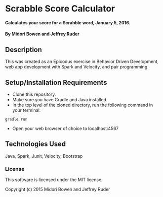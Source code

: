 # Scrabble Score Calculator

#### Calculates your score for a Scrabble word, January 5, 2016.

#### By Midori Bowen and Jeffrey Ruder

## Description

This was created as an Epicodus exercise in Behavior Driven Development, web app development with Spark and Velocity, and pair programming.

## Setup/Installation Requirements

* Clone this repository.
* Make sure you have Gradle and Java installed.
* In the top level of the cloned directory, run the following command in your terminal:

`gradle run`

* Open your web browser of choice to localhost:4567

## Technologies Used

Java, Spark, Junit, Velocity, Bootstrap

### License

This software is licensed under the MIT license.

Copyright (c) 2015 Midori Bowen and Jeffrey Ruder
